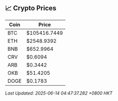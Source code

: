 ## 📈 Crypto Prices

| Coin | Price |
| ---- | ----- |
| BTC | $105416.7449 |
| ETH | $2548.9392 |
| BNB | $652.9964 |
| CRV | $0.6094 |
| ARB | $0.3442 |
| OKB | $51.4205 |
| DOGE | $0.1783 |

_Last Updated: 2025-06-14 04:47:37.282 +0800 HKT_